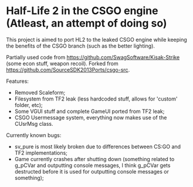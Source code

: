 # Half-Life 2 in the CSGO engine (Atleast, an attempt of doing so)

This project is aimed to port HL2 to the leaked CSGO engine while keeping the benefits of the CSGO branch (such as the better lighting).

Partially used code from https://github.com/SwagSoftware/Kisak-Strike (some econ stuff, weapon recoil).
Forked from https://github.com/SourceSDK2013Ports/csgo-src.

Features:
- Removed Scaleform;
- Filesystem from TF2 leak (less hardcoded stuff, allows for 'custom' folder, etc);
- Some VGUI stuff and complete GameUI ported from TF2 leak;
- CSGO Usermessage system, everything now makes use of the CUsrMsg class.

Currently known bugs:
- sv_pure is most likely broken due to differences between CS:GO and TF2 implementations;
- Game currently crashes after shutting down (something related to g_pCVar and outputting console messages,
  I think g_pCVar gets destructed before it is used for outputting console messages or something);
